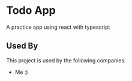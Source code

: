 # Todo App

A practice app using react with typescript

## Used By

This project is used by the following companies:

- Me :)
